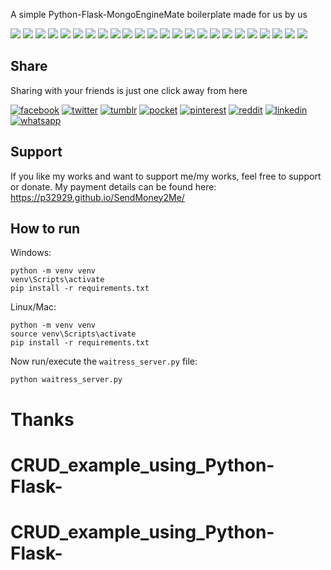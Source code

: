 
A simple Python-Flask-MongoEngineMate boilerplate made for us by us

[![](https://badgen.net/github/release/p32929/python_flask_mongodb_boilerplate)]() [![](https://badgen.net/github/release/p32929/python_flask_mongodb_boilerplate/stable)]() [![](https://badgen.net/github/tag/p32929/python_flask_mongodb_boilerplate)]() [![](https://badgen.net/github/watchers/p32929/python_flask_mongodb_boilerplate)]() [![](https://badgen.net/github/checks/p32929/python_flask_mongodb_boilerplate)]() [![](https://badgen.net/github/status/p32929/python_flask_mongodb_boilerplate)]() [![](https://badgen.net/github/stars/p32929/python_flask_mongodb_boilerplate)]() [![](https://badgen.net/github/forks/p32929/python_flask_mongodb_boilerplate)]() [![](https://badgen.net/github/issues/p32929/python_flask_mongodb_boilerplate)]() [![](https://badgen.net/github/open-issues/p32929/python_flask_mongodb_boilerplate)]() [![](https://badgen.net/github/closed-issues/p32929/python_flask_mongodb_boilerplate)]() [![](https://badgen.net/github/label-issues/p32929/python_flask_mongodb_boilerplate/help-wanted/open)]() [![](https://badgen.net/github/prs/p32929/python_flask_mongodb_boilerplate)]() [![](https://badgen.net/github/open-prs/p32929/python_flask_mongodb_boilerplate)]() [![](https://badgen.net/github/closed-prs/p32929/python_flask_mongodb_boilerplate)]() [![](https://badgen.net/github/merged-prs/p32929/python_flask_mongodb_boilerplate)]() [![](https://badgen.net/github/commits/p32929/python_flask_mongodb_boilerplate)]() [![](https://badgen.net/github/last-commit/p32929/python_flask_mongodb_boilerplate)]() [![](https://badgen.net/github/branches/p32929/python_flask_mongodb_boilerplate)]() [![](https://badgen.net/github/releases/p32929/python_flask_mongodb_boilerplate)]() [![](https://badgen.net/github/tags/p32929/python_flask_mongodb_boilerplate)]() [![](https://badgen.net/github/license/p32929/python_flask_mongodb_boilerplate)]() [![](https://badgen.net/github/contributors/p32929/python_flask_mongodb_boilerplate)]() [![](https://badgen.net/github/dependents-pkg/p32929/python_flask_mongodb_boilerplate)]() 

## Share
Sharing with your friends is just one click away from here

[![facebook](https://image.flaticon.com/icons/png/32/124/124010.png)](https://www.facebook.com/sharer/sharer.php?u=https://github.com/p32929/python_flask_mongodb_boilerplate)
[![twitter](https://image.flaticon.com/icons/png/32/124/124021.png)](https://twitter.com/intent/tweet?source=https://github.com/p32929/python_flask_mongodb_boilerplate)
[![tumblr](https://image.flaticon.com/icons/png/32/124/124012.png)](https://www.tumblr.com/share?v=3&u=https://github.com/p32929/python_flask_mongodb_boilerplate)
[![pocket](https://image.flaticon.com/icons/png/32/732/732238.png)](https://getpocket.com/save?url=https://github.com/p32929/python_flask_mongodb_boilerplate)
[![pinterest](https://image.flaticon.com/icons/png/32/124/124039.png)](https://pinterest.com/pin/create/button/?url=https://github.com/p32929/python_flask_mongodb_boilerplate)
[![reddit](https://image.flaticon.com/icons/png/32/2111/2111589.png)](https://www.reddit.com/submit?url=https://github.com/p32929/python_flask_mongodb_boilerplate)
[![linkedin](https://image.flaticon.com/icons/png/32/1409/1409945.png)](https://www.linkedin.com/shareArticle?mini=true&url=https://github.com/p32929/python_flask_mongodb_boilerplate)
[![whatsapp](https://image.flaticon.com/icons/png/32/733/733585.png)](https://api.whatsapp.com/send?text=https://github.com/p32929/python_flask_mongodb_boilerplate)

## Support
If you like my works and want to support me/my works, feel free to support or donate. My payment details can be found here: https://p32929.github.io/SendMoney2Me/

## How to run

Windows:
```
python -m venv venv
venv\Scripts\activate
pip install -r requirements.txt
```

Linux/Mac:
```
python -m venv venv
source venv\Scripts\activate
pip install -r requirements.txt
```

Now run/execute the `waitress_server.py` file:
```
python waitress_server.py
```

# Thanks
# CRUD_example_using_Python-Flask-
# CRUD_example_using_Python-Flask-
